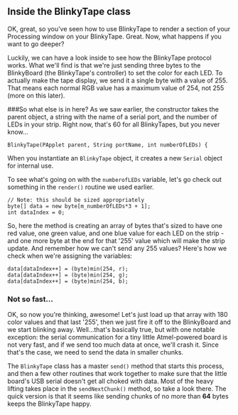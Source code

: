 ## Inside the BlinkyTape class
OK, great, so you've seen how to use BlinkyTape to render a section of your Processing window on your BlinkyTape. Great. Now, what happens if you want to go deeper?

Luckily, we can have a look inside to see how the BlinkyTape protocol works. What we'll find is that we're just sending three bytes to the BlinkyBoard (the BlinkyTape's controller) to set the color for each LED. To actually make the tape display, we send it a single byte with a value of 255. That means each normal RGB value has a maximum value of 254, not 255 (more on this later).


###So what else is in here?
As we saw earlier, the constructor takes the parent object, a string with the name of a serial port, and the number of LEDs in your strip. Right now, that's 60 for all BlinkyTapes, but you never know...

	BlinkyTape(PApplet parent, String portName, int numberOfLEDs) {

When you instantiate an `BlinkyTape` object, it creates a new `Serial` object for internal use.

To see what's going on with the `numberofLEDs` variable, let's go check out something in the `render()` routine we used earlier.
	    
	// Note: this should be sized appropriately
	byte[] data = new byte[m_numberOfLEDs*3 + 1];
	int dataIndex = 0;

So, here the method is creating an array of bytes that's sized to have one red value, one green value, and one blue value for each LED on the strip - and one more byte at the end for that '255' value which will make the strip update. And remember how we can't send any 255 values? Here's how we check when we're assigning the variables:

	data[dataIndex++] = (byte)min(254, r);
	data[dataIndex++] = (byte)min(254, g);
	data[dataIndex++] = (byte)min(254, b);

### Not so fast...
OK, so now you're thinking, awesome! Let's just load up that array with 180 color values and that last '255', then we just fire it off to the BlinkyBoard and we start blinking away. Well...that's basically true, but with one notable exception: the serial communication for a tiny little Atmel-powered board is not very fast, and if we send too much data at once, we'll crash it. Since that's the case, we need to send the data in smaller chunks.

The `BlinkyTape` class has a master `send()` method that starts this process, and then a few other routines that work together to make sure that the little board's USB serial doesn't get all choked with data. Most of the heavy lifting takes place in the `sendNextChunk()` method, so take a look there. The quick version is that it seems like sending chunks of no more than **64** bytes keeps the BlinkyTape happy.
